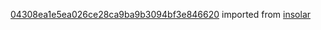 [04308ea1e5ea026ce28ca9ba9b3094bf3e846620](https://github.com/insolar/insolar/commit/04308ea1e5ea026ce28ca9ba9b3094bf3e846620) imported from [insolar](https://github.com/insolar/insolar)
